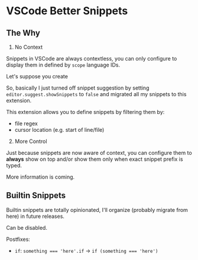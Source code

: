 # VSCode Better Snippets

## The Why

1. No Context

Snippets in VSCode are always contextless, you can only configure to display them in defined by `scope` language IDs.

Let's suppose you create

So, basically I just turned off snippet suggestion by setting `editor.suggest.showSnippets` to `false` and migrated all my snippets to this extension.

This extension allows you to define snippets by filtering them by:

- file regex
- cursor location (e.g. start of line/file)
<!-- - TypeScript -->

2. More Control

Just because snippets are now aware of context, you can configure them to **always** show on top and/or show them only when exact snippet prefix is typed.

More information is coming.

## Builtin Snippets

Builtin snippets are totally opinionated, I'll organize (probably migrate from here) in future releases.

Can be disabled.

Postfixes:

- `if`: `something === 'here'.if` -> `if (something === 'here')`

